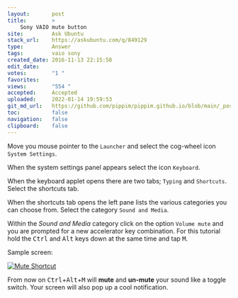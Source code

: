 ```yaml
---
layout:       post
title:        >
    Sony VAIO mute button
site:         Ask Ubuntu
stack_url:    https://askubuntu.com/q/849129
type:         Answer
tags:         vaio sony
created_date: 2016-11-13 22:15:58
edit_date:    
votes:        "1 "
favorites:    
views:        "554 "
accepted:     Accepted
uploaded:     2022-01-14 19:59:53
git_md_url:   https://github.com/pippim/pippim.github.io/blob/main/_posts/2016/2016-11-13-Sony-VAIO-mute-button.md
toc:          false
navigation:   false
clipboard:    false
---
```


Move you mouse pointer to the `Launcher` and select the cog-wheel icon `System Settings`.

When the system settings panel appears select the icon `Keyboard`.

When the keyboard applet opens there are two tabs; `Typing` and `Shortcuts`. Select the shortcuts tab.

When the shortcuts tab opens the left pane lists the various categories you can choose from. Select the category `Sound and Media`.

Within the *Sound and Media* category click on the option `Volume mute` and you are prompted for a new accelerator key combination. For this tutorial hold the <kbd>Ctrl</kbd> and <kbd>Alt</kbd> keys down at the same time and tap <kbd>M</kbd>.

Sample screen:

[![Mute Shortcut][1]][1]

From now on <kbd>Ctrl</kbd>+<kbd>Alt</kbd>+<kbd>M</kbd> will **mute** and **un-mute** your sound like a toggle switch. Your screen will also pop up a cool notification.

  [1]: https://i.stack.imgur.com/bVU6B.png
